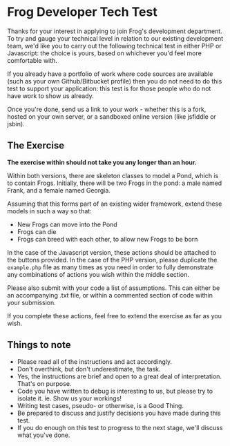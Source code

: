 # Frog Developer Tech Test

Thanks for your interest in applying to join Frog's development department.  To try and gauge your technical level in relation to our existing development team, we'd like you to carry out the following technical test in either PHP or Javascript: the choice is yours, based on whichever you'd feel more comfortable with.

If you already have a portfolio of work where code sources are available (such as your own Github/Bitbucket profile) then you do not need to do this test to support your application: this test is for those people who do not have work to show us already.

Once you're done, send us a link to your work - whether this is a fork, hosted on your own server, or a sandboxed online version (like jsfiddle or jsbin).

## The Exercise
**The exercise within should not take you any longer than an hour.**

Within both versions, there are skeleton classes to model a Pond, which is to contain Frogs.  Initially, there will be two Frogs in the pond: a male named Frank, and a female named Georgia.

Assuming that this forms part of an existing wider framework, extend these models in such a way so that:
* New Frogs can move into the Pond
* Frogs can die
* Frogs can breed with each other, to allow new Frogs to be born

In the case of the Javascript version, these actions should be attached to the buttons provided.  In the case of the PHP version, please duplicate the `example.php` file as many times as you need in order to fully demonstrate any combinations of actions you wish within the middle section.

Please also submit with your code a list of assumptions.  This can either be an accompanying .txt file, or within a commented section of code within your submission.

If you complete these actions, feel free to extend the exercise as far as you wish.

## Things to note
* Please read all of the instructions and act accordingly.
* Don't overthink, but don't underestimate, the task.
* Yes, the instructions are brief and open to a great deal of interpretation.  That's on purpose.
* Code you have written to debug is interesting to us, but please try to isolate it.  ie. Show us your workings!
* Writing test cases, pseudo- or otherwise, is a Good Thing.
* Be prepared to discuss and justify decisions you have made during this test.
* If you do enough on this test to progress to the next stage, we'll discuss what you've done.
